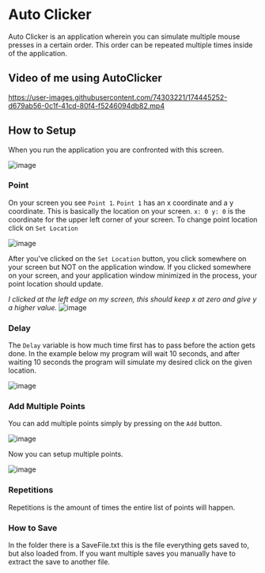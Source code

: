 # Auto Clicker
Auto Clicker is an application wherein you can simulate multiple mouse presses in a certain order. This order can be repeated multiple times inside of the application.

## Video of me using AutoClicker
https://user-images.githubusercontent.com/74303221/174445252-d679ab56-0c1f-41cd-80f4-f5246094db82.mp4

## How to Setup
When you run the application you are confronted with this screen.

![image](https://user-images.githubusercontent.com/74303221/173813153-67ecc707-6973-43d9-9168-23ab96d50d40.png)

### Point
On your screen you see `Point 1`. `Point 1` has an x coordinate and a y coordinate. This is basically the location on your screen. `x: 0 y: 0` is the coordinate for the upper left corner of your screen. To change point location click on `Set Location`

![image](https://user-images.githubusercontent.com/74303221/173814077-0aa88c4a-13c1-4dd5-9cb2-7b478e472c66.png)

After you've clicked on the `Set Location` button, you click somewhere on your screen but NOT on the application window. If you clicked somewhere on your screen, and your application window minimized in the process, your point location should update.

*I clicked at the left edge on my screen, this should keep x at zero and give y a higher value.*
![image](https://user-images.githubusercontent.com/74303221/173814633-1f3b74d1-1af1-4c03-81d9-615ad14918db.png)

### Delay
The `Delay` variable is how much time first has to pass before the action gets done. In the example below my program will wait 10 seconds, and after waiting 10 seconds the program will simulate my desired click on the given location.

![image](https://user-images.githubusercontent.com/74303221/173815165-929d2a22-ad35-4119-a0b9-1f590fecd702.png)

### Add Multiple Points
You can add multiple points simply by pressing on the `Add` button.

![image](https://user-images.githubusercontent.com/74303221/173815485-350fd1a7-6d20-4881-b1f2-13d435892f6a.png)

Now you can setup multiple points.

![image](https://user-images.githubusercontent.com/74303221/173815538-03321f32-178d-4bfb-a170-ed8445d50e16.png)


### Repetitions
Repetitions is the amount of times the entire list of points will happen.

### How to Save
In the folder there is a SaveFile.txt this is the file everything gets saved to, but also loaded from. If you want multiple saves you manually have to extract the save to another file.

